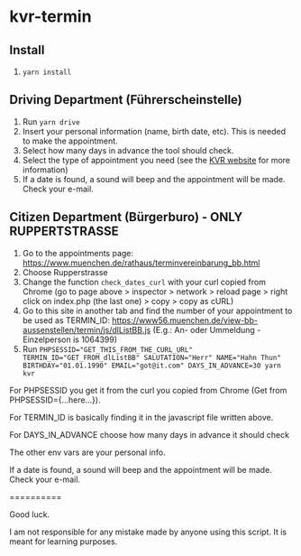 # kvr-termin

## Install

1. `yarn install`

## Driving Department (Führerscheinstelle)

1. Run `yarn drive`
2. Insert your personal information (name, birth date, etc). This is needed to make the appointment.
3. Select how many days in advance the tool should check.
4. Select the type of appointment you need (see the [KVR website](https://www22.muenchen.de/view-fs/termin/?option=s1) for more information)
5. If a date is found, a sound will beep and the appointment will be made. Check your e-mail.

## Citizen Department (Bürgerburo) - ONLY RUPPERTSTRASSE

1. Go to the appointments page: https://www.muenchen.de/rathaus/terminvereinbarung_bb.html
2. Choose Rupperstrasse
3. Change the function `check_dates_curl` with your curl copied from Chrome (go to page above > inspector > network > reload page > right click on index.php (the last one) > copy > copy as cURL)
4. Go to this site in another tab and find the number of your appointment to be used as TERMIN_ID: https://www56.muenchen.de/view-bb-aussenstellen/termin/js/dlListBB.js (E.g.: An- oder Ummeldung - Einzelperson is 1064399)
5. Run `PHPSESSID="GET_THIS_FROM_THE_CURL_URL" TERMIN_ID="GET_FROM_dlListBB" SALUTATION="Herr" NAME="Hahn Thun" BIRTHDAY="01.01.1990" EMAIL="got@it.com" DAYS_IN_ADVANCE=30 yarn kvr`

For PHPSESSID you get it from the curl you copied from Chrome (Get from PHPSESSID={...here...}).

For TERMIN_ID is basically finding it in the javascript file written above.

For DAYS_IN_ADVANCE choose how many days in advance it should check

The other env vars are your personal info.

If a date is found, a sound will beep and the appointment will be made. Check your e-mail.

==========

Good luck.

I am not responsible for any mistake made by anyone using this script. It is meant for learning purposes.
